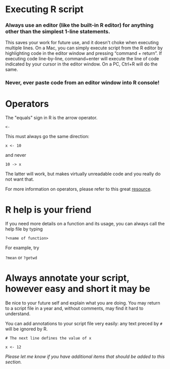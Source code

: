 # Executing R script

### Always use an editor (like the built-in R editor) for anything other than the simplest 1-line statements.

This saves your work for future use, and it doesn't choke when executing multiple lines. On a Mac, you can simply execute script from the R editor by highlighting code in the editor window and pressing “command + return”. If executing code line-by-line, command+enter will execute the line of code indicated by your cursor in the editor window. On a PC, Ctrl+R will do the same.

### Never, ever paste code from an editor window into R console!



# Operators

The "equals" sign in R is the arrow operator.


  `<-`

This must always go the same direction:

  `x <- 10`

and never

  `10 -> x`

The latter will work, but makes virtually unreadable code and you really do not want that. 

For more information on operators, please refer to this great [resource](https://www.statmethods.net/management/operators.html).



# R help is your friend

If you need more details on a function and its usage, you can always call the help file by typing 

  `?<name of function>`
  
For example, try 

  `?mean` or `?getwd`
  

# Always annotate your script, however easy and short it may be

Be nice to your future self and explain what you are doing. You may return to a script file in a year and, without comments, may find it hard to understand.

You can add annotations to your script file very easily: any text preced by `#` will be ignored by R.

`# The next line defines the value of x`

`x <- 12`



*Please let me know if you have additional items that should be added to this section.*
